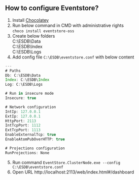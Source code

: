 ## How to configure Eventstore?

1. Install [Chocolatey](https://docs.chocolatey.org/en-us/choco/setup)
2. Run below command in CMD with administrative rights  
   `choco install eventstore-oss`
3. Create below folders  
   C:\ESDB\Data  
   C:\ESDB\Index  
   C:\ESDB\Logs  
4. Add config file `C:\ESDB\eventstore.conf` with below content

```javascript
---
# Paths
Db: C:\ESDB\Data
Index: C:\ESDB\Index
Log: C:\ESDB\Logs

# Run in insecure mode
Insecure: true

# Network configuration
IntIp: 127.0.0.1
ExtIp: 127.0.0.1
HttpPort: 2113
IntTcpPort: 1112
ExtTcpPort: 1113
EnableExternalTcp: true
EnableAtomPubOverHTTP: true

# Projections configuration
RunProjections: None
```

5. Run command `EventStore.ClusterNode.exe --config C:\ESDB\eventstore.conf`
6. Open URL http://localhost:2113/web/index.html#/dashboard
